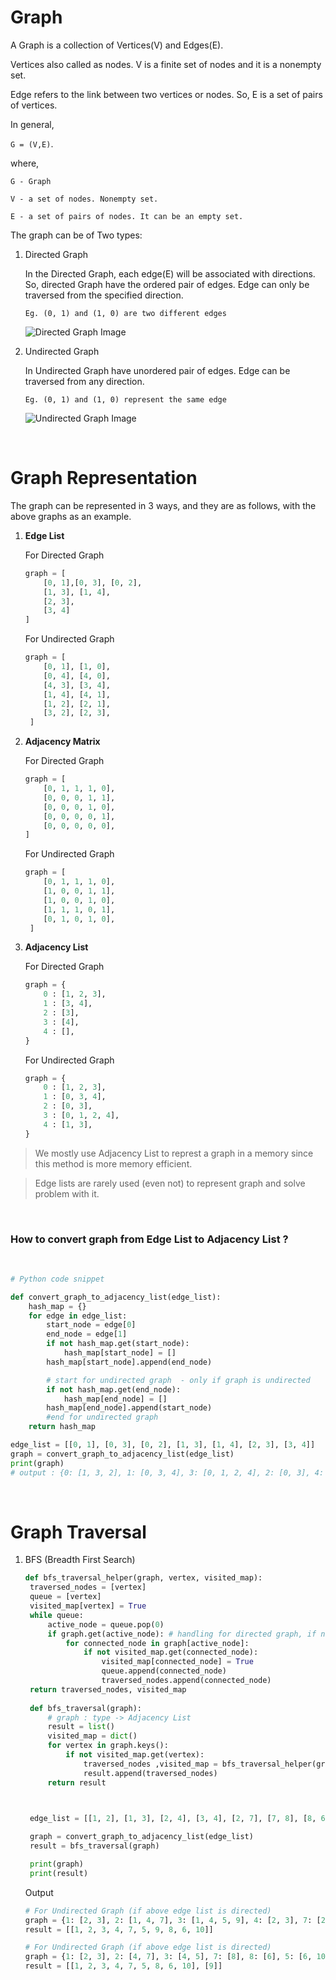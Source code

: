# Graph

A Graph is a collection of Vertices(V) and Edges(E).

Vertices also called as nodes. V is a finite set of nodes and it is a nonempty set.

Edge refers to the link between two vertices or nodes. So, E is a set of pairs of vertices.

In general,

`G = (V,E)`.

where,

`G - Graph`

`V - a set of nodes. Nonempty set.`

`E - a set of pairs of nodes. It can be an empty set.`

The graph can be of Two types:

1. Directed Graph

   In the Directed Graph, each edge(E) will be associated with directions.
   So, directed Graph have the ordered pair of edges. Edge can only be traversed from the specified direction.

   `Eg. (0, 1) and (1, 0) are two different edges`
    
   ![Directed Graph Image](https://www.log2base2.com/images/ds/digraph.png)


2. Undirected Graph

   In Undirected Graph have unordered pair of edges.
   Edge can be traversed from any direction.
   
   `Eg. (0, 1) and (1, 0) represent the same edge`

   ![Undirected Graph Image](https://www.log2base2.com/images/ds/undirected-graph.png)


&nbsp;

# Graph Representation
The graph can be represented in 3 ways, and they are as follows, with the above graphs as an example.

1. **Edge List**

   For Directed Graph
   ```python
   graph = [
       [0, 1],[0, 3], [0, 2],
       [1, 3], [1, 4],
       [2, 3],
       [3, 4]
   ]
   ```

   For Undirected Graph
   ```python
   graph = [
       [0, 1], [1, 0],
       [0, 4], [4, 0],
       [4, 3], [3, 4],
       [1, 4], [4, 1],
       [1, 2], [2, 1],
       [3, 2], [2, 3],
    ]
   ```

2. **Adjacency Matrix**

   For Directed Graph
   ```python
   graph = [
       [0, 1, 1, 1, 0],
       [0, 0, 0, 1, 1],
       [0, 0, 0, 1, 0],
       [0, 0, 0, 0, 1],
       [0, 0, 0, 0, 0],
   ]
   ```

   For Undirected Graph
   ```python
   graph = [
       [0, 1, 1, 1, 0],
       [1, 0, 0, 1, 1],
       [1, 0, 0, 1, 0],
       [1, 1, 1, 0, 1],
       [0, 1, 0, 1, 0],
    ]
   ```
3.  **Adjacency List**

      For Directed Graph
    ```python
    graph = {
        0 : [1, 2, 3],
        1 : [3, 4],
        2 : [3],
        3 : [4],
        4 : [],
    }
    ```

    For Undirected Graph
    ```python
    graph = {
        0 : [1, 2, 3],
        1 : [0, 3, 4],
        2 : [0, 3],
        3 : [0, 1, 2, 4],
        4 : [1, 3],
    }
    ```

> We mostly use Adjacency List to represt a graph in a memory since this method is more memory efficient. 

> Edge lists are rarely used (even not) to represent graph and solve problem with it.

&nbsp;
### How to convert graph from **Edge List** to **Adjacency List** ?

&nbsp;

```python
# Python code snippet

def convert_graph_to_adjacency_list(edge_list):
    hash_map = {}
    for edge in edge_list:
        start_node = edge[0]
        end_node = edge[1]
        if not hash_map.get(start_node):
            hash_map[start_node] = []
        hash_map[start_node].append(end_node)

        # start for undirected graph  - only if graph is undirected
        if not hash_map.get(end_node):
            hash_map[end_node] = []
        hash_map[end_node].append(start_node)
        #end for undirected graph
    return hash_map

edge_list = [[0, 1], [0, 3], [0, 2], [1, 3], [1, 4], [2, 3], [3, 4]]
graph = convert_graph_to_adjacency_list(edge_list)
print(graph)
# output : {0: [1, 3, 2], 1: [0, 3, 4], 3: [0, 1, 2, 4], 2: [0, 3], 4: [1, 3]}
```

&nbsp;
# Graph Traversal

1. BFS (Breadth First Search)

   ```python
   def bfs_traversal_helper(graph, vertex, visited_map):
    traversed_nodes = [vertex]
    queue = [vertex]
    visited_map[vertex] = True
    while queue:
        active_node = queue.pop(0)
        if graph.get(active_node): # handling for directed graph, if node doesn't have any outgoing edge or outdegree is 0. 
            for connected_node in graph[active_node]:
                if not visited_map.get(connected_node):
                    visited_map[connected_node] = True
                    queue.append(connected_node)
                    traversed_nodes.append(connected_node)
    return traversed_nodes, visited_map
    
    def bfs_traversal(graph):
        # graph : type -> Adjacency List
        result = list()
        visited_map = dict()
        for vertex in graph.keys():
            if not visited_map.get(vertex):
                traversed_nodes ,visited_map = bfs_traversal_helper(graph, vertex, visited_map)
                result.append(traversed_nodes)
        return result



    edge_list = [[1, 2], [1, 3], [2, 4], [3, 4], [2, 7], [7, 8], [8, 6], [5, 6], [5, 10], [3, 5],[9, 3]]
    
    graph = convert_graph_to_adjacency_list(edge_list)
    result = bfs_traversal(graph)

    print(graph)
    print(result)
   ```

   Output
   ```python
   # For Undirected Graph (if above edge list is directed)
   graph = {1: [2, 3], 2: [1, 4, 7], 3: [1, 4, 5, 9], 4: [2, 3], 7: [2, 8], 8: [7, 6], 6: [8, 5], 5: [6, 10, 3], 10: [5], 9: [3]}
   result = [[1, 2, 3, 4, 7, 5, 9, 8, 6, 10]]

   # For Undirected Graph (if above edge list is directed)
   graph = {1: [2, 3], 2: [4, 7], 3: [4, 5], 7: [8], 8: [6], 5: [6, 10], 9: [3]}
   result = [[1, 2, 3, 4, 7, 5, 8, 6, 10], [9]]
   ```
